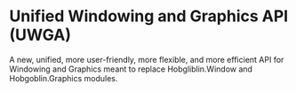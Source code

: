 # Unified Windowing and Graphics API (UWGA)

A new, unified, more user-friendly, more flexible, and more efficient API for Windowing and Graphics
meant to replace Hobgliblin.Window and Hobgoblin.Graphics modules.